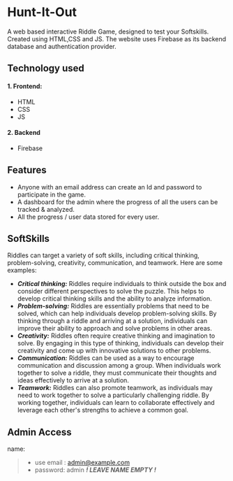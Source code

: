 # **Hunt-It-Out**
A web based interactive Riddle Game, designed to test your Softskills.
Created using HTML,CSS and JS. The website uses Firebase as its backend database and authentication provider.
## Technology used
#### 1. Frontend:
- HTML
- CSS
- JS
#### 2. Backend
- Firebase
## Features
- Anyone with an email address can create an Id and password to participate in the game.
- A dashboard for the admin where the progress of all the users can be tracked & analyzed.
- All the progress / user data stored for every user.
## SoftSkills
Riddles can target a variety of soft skills, including critical thinking, problem-solving, creativity, communication, and teamwork. Here are some examples:
- ***Critical thinking:*** Riddles require individuals to think outside the box and consider different perspectives to solve the puzzle. This helps to develop critical thinking skills and the ability to analyze information.
- ***Problem-solving:*** Riddles are essentially problems that need to be solved, which can help individuals develop problem-solving skills. By thinking through a riddle and arriving at a solution, individuals can improve their ability to approach and solve problems in other areas.
- ***Creativity:*** Riddles often require creative thinking and imagination to solve. By engaging in this type of thinking, individuals can develop their creativity and come up with innovative solutions to other problems.
- ***Communication:*** Riddles can be used as a way to encourage communication and discussion among a group. When individuals work together to solve a riddle, they must communicate their thoughts and ideas effectively to arrive at a solution.
- ***Teamwork:*** Riddles can also promote teamwork, as individuals may need to work together to solve a particularly challenging riddle. By working together, individuals can learn to collaborate effectively and leverage each other's strengths to achieve a common goal.
## Admin Access
name: 
> * use email : admin@example.com
> * password: admin
***! LEAVE NAME EMPTY !***
